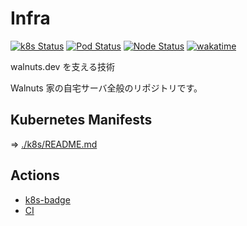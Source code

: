 # Infra

[![k8s Status](https://walnuts1018.github.io/infra/k8sStatus.svg)](https://walnuts1018.github.io/infra/k8sStatus.svg)
[![Pod Status](https://walnuts1018.github.io/infra/podStatus.svg)](https://walnuts1018.github.io/infra/podStatus.svg)
[![Node Status](https://walnuts1018.github.io/infra/nodeStatus.svg)](https://walnuts1018.github.io/infra/nodeStatus.svg)
[![wakatime](https://wakatime.com/badge/user/981e52dd-a7ab-4b00-9a71-125be9dc2de6/project/07d86b66-ede6-45aa-a456-0985d4aed1a9.svg)](https://wakatime.com/badge/user/981e52dd-a7ab-4b00-9a71-125be9dc2de6/project/07d86b66-ede6-45aa-a456-0985d4aed1a9)

walnuts.dev を支える技術

Walnuts 家の自宅サーバ全般のリポジトリです。

## Kubernetes Manifests

⇒ [./k8s/README.md](./k8s/README.md)

## Actions

- [k8s-badge](./github/workflows/badge.yaml)
- [CI](./github/workflows/k8s.yaml)
